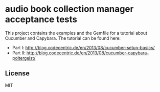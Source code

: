 # audio book collection manager acceptance tests

This project contains the examples and the Gemfile for a tutorial about Cucumber and Capybara. The tutorial can be found here:

* Part I: http://blog.codecentric.de/en/2013/08/cucumber-setup-basics/
* Part II: http://blog.codecentric.de/en/2013/08/cucumber-capybara-poltergeist/

License
-------

MIT
